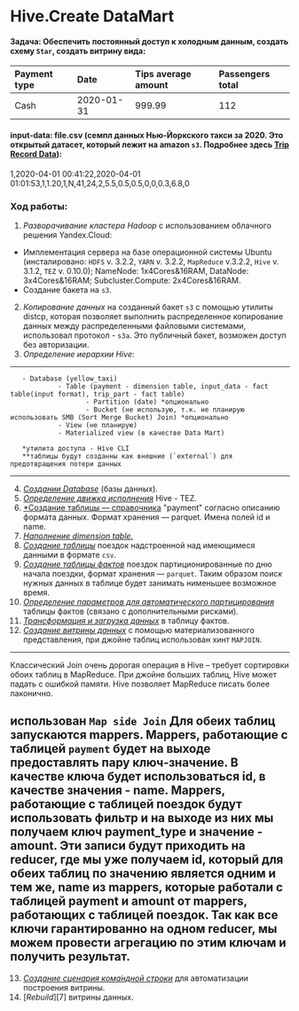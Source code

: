 # Hive.Create DataMart

#### Задача: Обеспечить постоянный доступ к холодным данным, создать схему `Star`, создать витрину вида:

| Payment type | Date |	Tips average amount | Passengers total |
| :------------| :--- | :------------------ | :--------------- |
|Cash|	2020-01-31|	999.99|	112|

#### input-data: file.csv (семпл данных Нью-Йоркского такси за 2020. Это открытый датасет, который лежит на amazon `s3`. Подробнее здесь [Trip Record Data][1]):
1,2020-04-01 00:41:22,2020-04-01 01:01:53,1,1.20,1,N,41,24,2,5.5,0.5,0.5,0,0,0.3,6.8,0

### Ход работы:
1. *Разворачивание кластера Hadoop* с использованием облачного решения Yandex.Cloud:
  - Имплементация сервера на базе операционной системы Ubuntu (инсталировано: `HDFS` v. 3.2.2, `YARN` v. 3.2.2, `MapReduce` v.3.2.2, `Hive` v. 3.1.2, `TEZ` v. 0.10.0);
    NameNode: 1x4Cores&16RAM, DataNode: 3x4Cores&16RAM; Subcluster.Compute: 2x4Cores&16RAM.
  - Создание бакета на `s3`.
2. *Копирование данных* на созданный бакет `s3` с помощью утилиты distcp, которая позволяет выполнить распределенное копирование данных между распределенными файловыми системами, использовал протокол - `s3a`. Это публичный бакет, возможен доступ без авторизации.
3. *Определение иерархии Hive:*
---
       - Database (yellow_taxi)
                - Table (payment - dimension table, input_data - fact table(input format), trip_part - fact table) 
                       - Partition (date) *опционально
                       - Bucket (не использую, т.к. не планирую использовать SMB (Sort Merge Bucket) Join) *опционально         
                - View (не планирую)
                - Materialized view (в качестве Data Mart)
                
       *утилита доступа - Hive CLI
       **таблицы будут созданны как внешние (`external`) для предотвращения потери данных
---
4. [*Cоздании Database*][2] (базы данных). 
5. [*Определение движка исполнения*][2] Hive - TEZ.
6. [*Создание таблицы — справочника][2] "payment" согласно описанию формата данных. Формат хранения — parquet. Имена полей id и name.
7. [*Наполнение dimension table.*][2]
8. [*Создание таблицы*][3] поездок надстроенной над имеющимеся данными в формате `csv`.
9. [*Создание таблицы фактов*][3] поездок партиционированные по дню начала поездки, формат хранения — `parquet`. Таким образом поиск нужных данных в таблице будет занимать нименьшее возможное время.
10. [*Определение параметров для автоматического партицирования*][4] таблицы фактов (связано с дополнительными рисками).
11. [*Трансформация и загрузка данных*][4] в таблицу фактов.
12. [*Создание витрины данных*][5] с помощью материализованного представления, при джойне таблиц использован хинт `MAPJOIN`.
---
Классический Join очень дорогая операция в Hive – требует сортировки обоих таблиц в MapReduce. При джойне больших таблиц, Hive может падать с ошибкой памяти. Hive позволяет MapReduce писать более лаконично. 

использован `Map side Join`
Для обеих таблиц запускаются mappers. Mappers, работающие с таблицей `payment` будет на выходе предоставлять пару ключ-значение. В качестве ключа будет использоваться id, в качестве значения - name. Mappers, работающие с таблицей поездок будут использовать фильтр и на выходе из них мы получаем ключ payment_type и значение - amount. Эти записи будут приходить на reducer, где мы уже получаем id, который для обеих таблиц по значению является одним и тем же, name из mappers, которые работали с таблицей payment и amount от mappers, работающих с таблицей поездок. Так как все ключи гарантированно на одном reducer, мы можем провести агрегацию по этим ключам и получить результат. 
---
13. [*Создание сценария кома́ндной стрoки*][6] для автоматизации построения витрины.
14. [*Rebuild*][7] витрины данных.



[1]:https://registry.opendata.aws/nyc-tlc-trip-records-pds/
[2]:https://github.com/loverberg/portfolio/blob/main/HiveStarSchemaDataMart/dicts.hql
[3]:https://github.com/loverberg/portfolio/blob/main/HiveStarSchemaDataMart/fact_table.hql
[4]:https://github.com/loverberg/portfolio/blob/main/HiveStarSchemaDataMart/put_in_fact_table.hql
[5]:https://github.com/loverberg/portfolio/blob/main/HiveStarSchemaDataMart/view.hql
[6]:https://github.com/loverberg/portfolio/blob/main/HiveStarSchemaDataMart/run.sh
